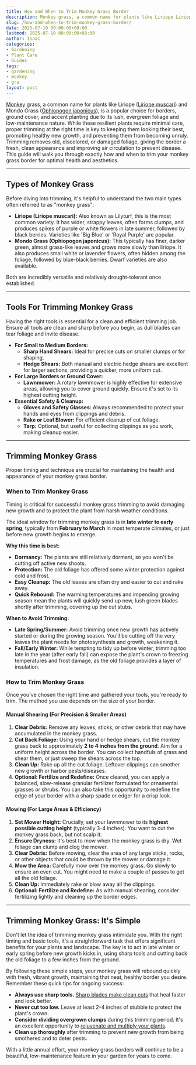 ```yaml
---
title: How and When to Trim Monkey Grass Border
description: Monkey grass, a common name for plants like Liriope Liriope muscari and Mondo Grass Ophiopogon japonicus, is a popular choice for borders, ground cover, and...
slug: /how-and-when-to-trim-monkey-grass-border/
date: 2025-07-10 00:00:00+00:00
lastmod: 2025-07-10 00:00:00+03:00
author: Isaac
categories:
- Gardening
- Plant Care
- Guides
tags:
- gardening
- monkey
- gra
layout: post
---
```

[Monkey](https://pestpolicy.com/how-and-when-to-trim-a-monkey-grass-border/) grass, a common name for plants like Liriope ([Liriope muscari](https://plants.ces.ncsu.edu/plants/liriope-muscari/)) and Mondo Grass ([Ophiopogon japonicus](https://plants.ces.ncsu.edu/plants/ophiopogon-japonicus/)), is a popular choice for borders, ground cover, and accent planting due to its lush, evergreen foliage and low-maintenance nature. While these resilient plants require minimal care, proper trimming at the right time is key to keeping them looking their best, promoting healthy new growth, and preventing them from becoming unruly. Trimming removes old, discolored, or damaged foliage, giving the border a fresh, clean appearance and improving air circulation to prevent disease. This guide will walk you through exactly how and when to trim your monkey grass border for optimal health and aesthetics.

---

## Types of Monkey Grass

Before diving into trimming, it's helpful to understand the two main types often referred to as "monkey grass":

* **Liriope (Liriope muscari):** Also known as Lilyturf, this is the most common variety. It has wider, strappy leaves, often forms clumps, and produces spikes of purple or white flowers in late summer, followed by black berries. Varieties like 'Big Blue' or 'Royal Purple' are popular.
* **Mondo Grass (Ophiopogon japonicus):** This typically has finer, darker green, almost grass-like leaves and grows more slowly than liriope. It also produces small white or lavender flowers, often hidden among the foliage, followed by blue-black berries. Dwarf varieties are also available.

Both are incredibly versatile and relatively drought-tolerant once established.

---

## Tools For Trimming Monkey Grass

Having the right tools is essential for a clean and efficient trimming job. Ensure all tools are clean and sharp before you begin, as dull blades can tear foliage and invite disease.

* **For Small to Medium Borders:**
    * **Sharp Hand Shears:** Ideal for precise cuts on smaller clumps or for shaping.
    * **Hedge Shears:** Both manual and electric hedge shears are excellent for larger sections, providing a quicker, more uniform cut.
* **For Large Borders or Ground Cover:**
    * **Lawnmower:** A rotary lawnmower is highly effective for extensive areas, allowing you to cover ground quickly. Ensure it's set to its highest cutting height.
* **Essential Safety & Cleanup:**
    * **Gloves and Safety Glasses:** Always recommended to protect your hands and eyes from clippings and debris.
    * **Rake or Leaf Blower:** For efficient cleanup of cut foliage.
    * **Tarp:** Optional, but useful for collecting clippings as you work, making cleanup easier.

---

## Trimming Monkey Grass

Proper timing and technique are crucial for maintaining the health and appearance of your monkey grass border.

### When to Trim Monkey Grass

Timing is critical for successful monkey grass trimming to avoid damaging new growth and to protect the plant from harsh weather conditions.

The ideal window for trimming monkey grass is in **late winter to early spring**, typically from **February to March** in most temperate climates, or just before new growth begins to emerge.

**Why this time is best:**
* **Dormancy:** The plants are still relatively dormant, so you won't be cutting off active new shoots.
* **Protection:** The old foliage has offered some winter protection against cold and frost.
* **Easy Cleanup:** The old leaves are often dry and easier to cut and rake away.
* **Quick Rebound:** The warming temperatures and impending growing season mean the plants will quickly send up new, lush green blades shortly after trimming, covering up the cut stubs.

**When to Avoid Trimming:**
* **Late Spring/Summer:** Avoid trimming once new growth has actively started or during the growing season. You'll be cutting off the very leaves the plant needs for photosynthesis and growth, weakening it.
* **Fall/Early Winter:** While tempting to tidy up before winter, trimming too late in the year (after early fall) can expose the plant's crown to freezing temperatures and frost damage, as the old foliage provides a layer of insulation.

### How to Trim Monkey Grass

Once you've chosen the right time and gathered your tools, you're ready to trim. The method you use depends on the size of your border.

#### Manual Shearing (For Precision & Smaller Areas)

1.  **Clear Debris:** Remove any leaves, sticks, or other debris that may have accumulated in the monkey grass.
2.  **Cut Back Foliage:** Using your hand or hedge shears, cut the monkey grass back to approximately **2 to 4 inches from the ground**. Aim for a uniform height across the border. You can collect handfuls of grass and shear them, or just sweep the shears across the top.
3.  **Clean Up:** Rake up all the cut foliage. Leftover clippings can smother new growth or harbor pests/diseases.
4.  **Optional: Fertilize and Redefine:** Once cleared, you can apply a balanced, slow-release granular fertilizer formulated for ornamental grasses or shrubs. You can also take this opportunity to redefine the edge of your border with a sharp spade or edger for a crisp look.

#### Mowing (For Large Areas & Efficiency)

1.  **Set Mower Height:** Crucially, set your lawnmower to its **highest possible cutting height** (typically 3-4 inches). You want to cut the monkey grass back, but not scalp it.
2.  **Ensure Dryness:** It's best to mow when the monkey grass is dry. Wet foliage can clump and clog the mower.
3.  **Clear Debris:** Before mowing, clear the area of any large sticks, rocks, or other objects that could be thrown by the mower or damage it.
4.  **Mow the Area:** Carefully mow over the monkey grass. Go slowly to ensure an even cut. You might need to make a couple of passes to get all the old foliage.
5.  **Clean Up:** Immediately rake or blow away all the clippings.
6.  **Optional: Fertilize and Redefine:** As with manual shearing, consider fertilizing lightly and cleaning up the border edges.

---

## Trimming Monkey Grass: It's Simple

Don't let the idea of trimming monkey grass intimidate you. With the right timing and basic tools, it's a straightforward task that offers significant benefits for your plants and landscape. The key is to act in late winter or early spring before new growth kicks in, using sharp tools and cutting back the old foliage to a few inches from the ground.

By following these simple steps, your monkey grass will rebound quickly with fresh, vibrant growth, maintaining that neat, healthy border you desire. Remember these quick tips for ongoing success:

* **Always use sharp tools.** [Sharp blades make clean cuts](https://extension.umd.edu/resource/pruning-trees-and-shrubs) that heal faster and look better.
* **Never cut too low.** Leave at least 2-4 inches of stubble to protect the plant's crown.
* **Consider dividing overgrown clumps** during this trimming period. It's an excellent opportunity to [rejuvenate and multiply your plants](https://hort.extension.wisc.edu/articles/dividing-ornamental-grasses/).
* **Clean up thoroughly** after trimming to prevent new growth from being smothered and to deter pests.

With a little annual effort, your monkey grass borders will continue to be a beautiful, low-maintenance feature in your garden for years to come.